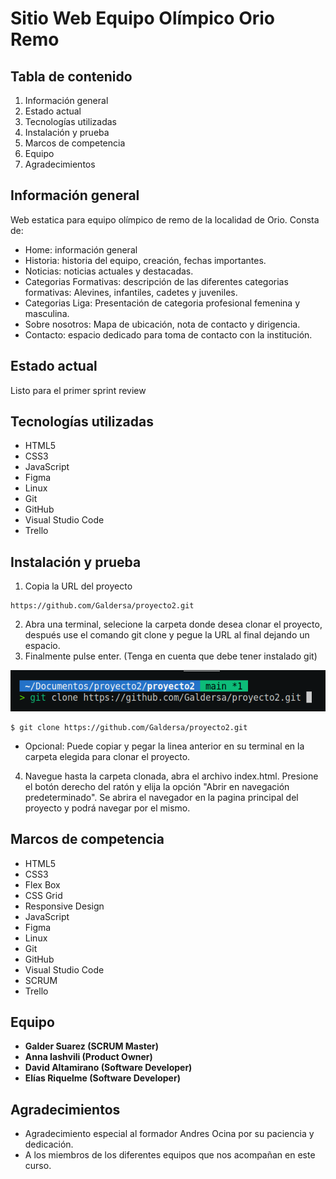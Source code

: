 # Sitio Web Equipo Olímpico Orio Remo

## Tabla de contenido

1. Información general
2. Estado actual
3. Tecnologías utilizadas
4. Instalación y prueba
5. Marcos de competencia
6. Equipo
7. Agradecimientos

## Información general

Web estatica para equipo olímpico de remo de la localidad de Orio. Consta de:

* Home: información general
* Historia: historia del equipo, creación, fechas importantes.
* Noticias: noticias actuales y destacadas.
* Categorias Formativas: descripción de las diferentes categorias formativas: Alevines, infantiles, cadetes y juveniles.
* Categorias Liga: Presentación de categoria profesional femenina y masculina.
* Sobre nosotros: Mapa de ubicación, nota de contacto y dirigencia.
* Contacto: espacio dedicado para toma de contacto con la institución.

## Estado actual

Listo para el primer sprint review

## Tecnologías utilizadas

* HTML5
* CSS3
* JavaScript
* Figma
* Linux
* Git
* GitHub
* Visual Studio Code
* Trello

## Instalación y prueba

1. Copia la URL del proyecto
   
```
https://github.com/Galdersa/proyecto2.git
```

2. Abra una terminal, selecione la carpeta donde desea clonar el proyecto, después use el comando git clone y pegue la URL al final dejando un espacio.
3. Finalmente pulse enter. (Tenga en cuenta que debe tener instalado git)

![Imagen git clone](img/git-clone.png) 

```
$ git clone https://github.com/Galdersa/proyecto2.git
```
* Opcional: Puede copiar y pegar la linea anterior en su terminal en la carpeta elegida para clonar el proyecto.

4. Navegue hasta la carpeta clonada, abra el archivo index.html. Presione el botón derecho del ratón y elija la opción "Abrir en navegación predeterminado". Se abrira el navegador en la pagina 
   principal del proyecto y podrá navegar por el mismo.
   
## Marcos de competencia

* HTML5
* CSS3
* Flex Box
* CSS Grid
* Responsive Design
* JavaScript
* Figma
* Linux
* Git
* GitHub
* Visual Studio Code
* SCRUM
* Trello

## Equipo

* **Galder Suarez (SCRUM Master)**  
* **Anna Iashvili (Product Owner)**  
* **David Altamirano (Software Developer)**  
* **Elías Riquelme (Software Developer)**  

## Agradecimientos

* Agradecimiento especial al formador Andres Ocina por su paciencia y dedicación.
* A los miembros de los diferentes equipos que nos acompañan en este curso.


